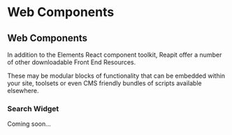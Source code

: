 # Web Components

## Web Components

In addition to the Elements React component toolkit, Reapit offer a number of other downloadable Front End Resources.

These may be modular blocks of functionality that can be embedded within your site, toolsets or even CMS friendly bundles of scripts available elsewhere.

### Search Widget

Coming soon...

